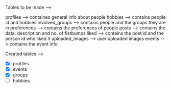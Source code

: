 Tables to be made -->

profiles --> containes general info about people
hobbies --> contains people id and hobbies
involved_groups --> contains people and the groups they are in
preferences --> contains the preferences of people
posts --> contains the data, description and no. of fistbumps
liked --> contains the post id and the person id who liked it
uploaded_images --> user uploaded images
events --> contains the event info

Created tables -->

- [x] profiles
- [x] events
- [x] groups
- [ ] hobbies
